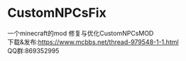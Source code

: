 # CustomNPCsFix
一个minecraft的mod 修复与优化CustomNPCsMOD<br>
下载&发布:https://www.mcbbs.net/thread-979548-1-1.html<br>
QQ群:869352995
